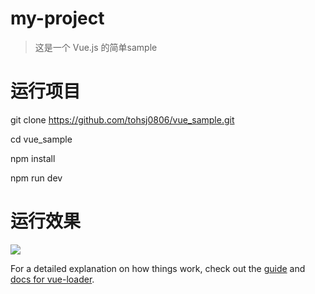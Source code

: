 # my-project

> 这是一个 Vue.js 的简单sample

# 运行项目
git clone https://github.com/tohsj0806/vue_sample.git

cd vue_sample

npm install

npm run dev

# 运行效果
![](http://upload-images.jianshu.io/upload_images/10532284-7b2f86d0ec5f9ba2.gif?imageMogr2/auto-orient/strip%7CimageView2/2/w/1240)


For a detailed explanation on how things work, check out the [guide](http://vuejs-templates.github.io/webpack/) and [docs for vue-loader](http://vuejs.github.io/vue-loader).
